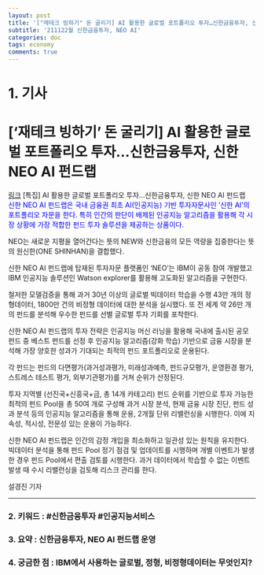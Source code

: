 ```yaml
---
layout: post
title: '["재테크 빙하기" 돈 굴리기] AI 활용한 글로벌 포트폴리오 투자…신한금융투자, 신한 NEO AI 펀드랩'
subtitle: '211122월 신한금융투자, NEO AI'
categories: doc
tags: economy
comments: true
---
```


# 1. 기사

[‘재테크 빙하기’ 돈 굴리기] AI 활용한 글로벌 포트폴리오 투자…신한금융투자, 신한 NEO AI 펀드랩
==========
[링크](https://www.etoday.co.kr/news/view/2056594)
[특집] AI 활용한 글로벌 포트폴리오 투자…신한금융투자, 신한 NEO AI 펀드랩   
<span style="color:blue">
신한 NEO AI 펀드랩은 국내 금융권 최초 AI(인공지능) 기반 투자자문사인 ‘신한 AI’의 포트폴리오 자문을 한다. 특히 인간의 판단이 배제된 인공지능 알고리즘을 활용해 각 시장 상황에 가장 적합한 펀드 투자 솔루션을 제공하는 상품이다.   

NEO는 새로운 지평을 열어간다는 뜻의 NEW와 신한금융의 모든 역량을 집중한다는 뜻의 원신한(ONE SHINHAN)을 결합했다.

신한 NEO AI 펀드랩에 탑재된 투자자문 플랫폼인 ‘NEO’는 IBM이 공동 참여 개발했고 IBM 인공지능 솔루션인 Watson explorer를 활용해 고도화된 알고리즘을 구현한다.   

철저한 모델검증을 통해 과거 30년 이상의 글로벌 빅데이터 학습을 수행 43만 개의 정형데이터, 1800만 건의 비정형 데이터에 대한 분석을 실시했다. 또 전 세계 약 26만 개의 펀드를 분석해 우수한 펀드를 선별 글로벌 투자 기회를 포착한다.   

신한 NEO AI 펀드랩의 투자 전략은 인공지능 머신 러닝을 활용해 국내에 출시된 공모 펀드 중 베스트 펀드를 선정 후 인공지능 알고리즘(강화 학습) 기반으로 금융 시장을 분석해 가장 양호한 성과가 기대되는 최적의 펀드 포트폴리오로 운용된다.   

각 펀드는 펀드의 다면평가(과거성과평가, 미래성과예측, 펀드규모평가, 운영환경 평가, 스트레스 테스트 평가, 외부기관평가)를 거쳐 순위가 산정된다.   

투자 지역별 (선진국+신흥국+금, 총 14개 카테고리) 펀드 순위를 기반으로 투자 가능한 최적의 펀드 Pool을 총 50여 개로 구성해 과거 시장 분석, 현재 금융 시장 진단, 펀드 성과 분석 등의 인공지능 알고리즘을 통해 운용, 2개월 단위 리밸런싱을 시행한다. 이에 지속성, 적시성, 전문성 있는 운용이 가능하다.   

신한 NEO AI 펀드랩은 인간의 감정 개입을 최소화하고 일관성 있는 원칙을 유지한다. 빅데이터 분석을 통해 펀드 Pool 정기 점검 및 업데이트를 시행하며 개별 이벤트가 발생한 경우 펀드 Pool에서 편출 검토를 시행한다. 과거 데이터에서 학습할 수 없는 이벤트 발생 때 수시 리밸런싱을 검토해 리스크 관리를 한다.   

설경진 기자   

* * *

### 2. 키워드 : \#신한금융투자 \#인공지능서비스
### 3. 요약 : 신한금융투자, NEO AI 펀드랩 운영
### 4. 궁금한 점 : IBM에서 사용하는 글로벌, 정형, 비정형데이터는 무엇인지?
